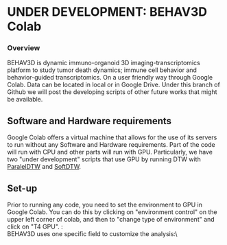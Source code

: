 # UNDER DEVELOPMENT: BEHAV3D Colab

### Overview
BEHAV3D is dynamic immuno-organoid 3D imaging-transcriptomics platform to study tumor death dynamics; immune cell behavior and behavior-guided transcriptomics. On a user friendly way through Google Colab. Data can be located in local or in Google Drive. Under this branch of Github we will post the developing scripts of other future works that might be available.

## Software and Hardware requirements
Google Colab offers a virtual machine that allows for the use of its servers to run without any Software and Hardware requirements. Part of the code will run with CPU and other parts will run with GPU. Particularly, we have two "under development" scripts that use GPU by running DTW with [ParalelDTW](https://colab.research.google.com/drive/1nNPSoUAd6V_zToGsxrhj5CPl4Sz1CJiX) and [SoftDTW](https://colab.research.google.com/drive/1Ln1Hk8kRSMyZP8qCcFyIXZEXR2SDBSGo).

## Set-up
Prior to running any code, you need to set the environment to GPU in Google Colab. You can do this by clicking on "environment control" on the upper left corner of colab, and then to "change type of environment" and click on "T4 GPU". :\
BEHAV3D uses one specific field to customize the analysis:\
